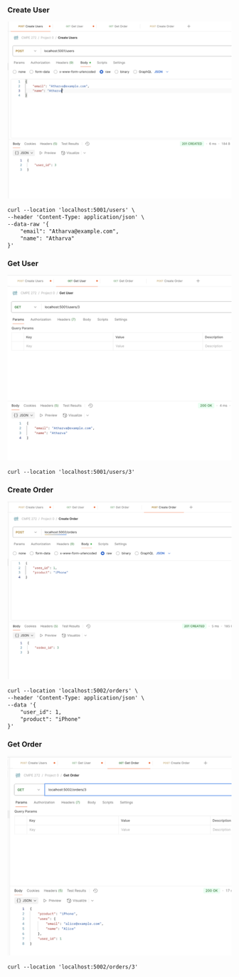 
### Create User
![create Users](image.png)

```
curl --location 'localhost:5001/users' \
--header 'Content-Type: application/json' \
--data-raw '{
    "email": "Atharva@example.com",
    "name": "Atharva"
}'

```

### Get User
![Get User](image-1.png)

```
curl --location 'localhost:5001/users/3'
```

### Create Order
![Create Order](image-2.png)

```
curl --location 'localhost:5002/orders' \
--header 'Content-Type: application/json' \
--data '{
    "user_id": 1,
    "product": "iPhone"
}'
```


### Get Order
![Get Order](image-3.png)

```
curl --location 'localhost:5002/orders/3'
```
